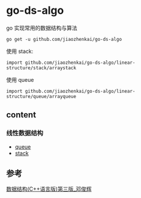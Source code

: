 # go-ds-algo

go 实现常用的数据结构与算法

```
go get -u github.com/jiaozhenkai/go-ds-algo
```

使用 stack:

```
import github.com/jiaozhenkai/go-ds-algo/linear-structure/stack/arraystack
```

使用 queue

```
import github.com/jiaozhenkai/go-ds-algo/linear-structure/queue/arrayqueue
```

## content

### 线性数据结构
  * [queue](linear-structure/queue/queue.md)
  * [stack](linear-structure/stack/stack.md)

## 参考

[数据结构(C++语言版)第三版_邓俊辉](https://item.jd.com/12113082.html)